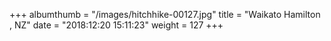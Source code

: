 +++
albumthumb = "/images/hitchhike-00127.jpg"
title = "Waikato Hamilton , NZ"
date = "2018:12:20 15:11:23"
weight = 127
+++
